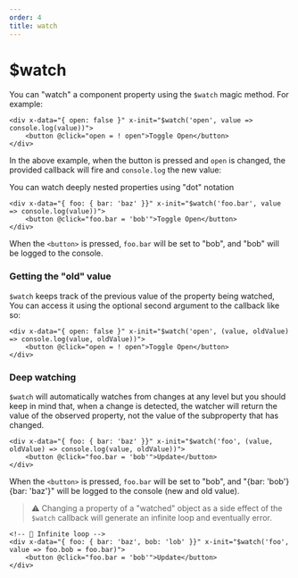 ```yaml
---
order: 4
title: watch
---
```


# $watch

You can "watch" a component property using the `$watch` magic method. For example:

```alpine
<div x-data="{ open: false }" x-init="$watch('open', value => console.log(value))">
    <button @click="open = ! open">Toggle Open</button>
</div>
```

In the above example, when the button is pressed and `open` is changed, the provided callback will fire and `console.log` the new value:

You can watch deeply nested properties using "dot" notation

```alpine
<div x-data="{ foo: { bar: 'baz' }}" x-init="$watch('foo.bar', value => console.log(value))">
    <button @click="foo.bar = 'bob'">Toggle Open</button>
</div>
```

When the `<button>` is pressed, `foo.bar` will be set to "bob", and "bob" will be logged to the console.

<a name="getting-the-old-value"></a>

### Getting the "old" value

`$watch` keeps track of the previous value of the property being watched, You can access it using the optional second argument to the callback like so:

```alpine
<div x-data="{ open: false }" x-init="$watch('open', (value, oldValue) => console.log(value, oldValue))">
    <button @click="open = ! open">Toggle Open</button>
</div>
```

<a name="deep-watching"></a>

### Deep watching

`$watch` will automatically watches from changes at any level but you should keep in mind that, when a change is detected, the watcher will return the value of the observed property, not the value of the subproperty that has changed.

```alpine
<div x-data="{ foo: { bar: 'baz' }}" x-init="$watch('foo', (value, oldValue) => console.log(value, oldValue))">
    <button @click="foo.bar = 'bob'">Update</button>
</div>
```

When the `<button>` is pressed, `foo.bar` will be set to "bob", and "{bar: 'bob'} {bar: 'baz'}" will be logged to the console (new and old value).

> ⚠️ Changing a property of a "watched" object as a side effect of the `$watch` callback will generate an infinite loop and eventually error. 

```alpine
<!-- 🚫 Infinite loop -->
<div x-data="{ foo: { bar: 'baz', bob: 'lob' }}" x-init="$watch('foo', value => foo.bob = foo.bar)">
    <button @click="foo.bar = 'bob'">Update</button>
</div>
```
